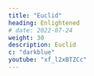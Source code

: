 ```yaml
---
title: "Euclid"
heading: Enlightened
# date: 2022-07-24
weight: 30
description: Euclid
c: "darkblue"
youtube: "xf_l2xBTZCc"
---
```

